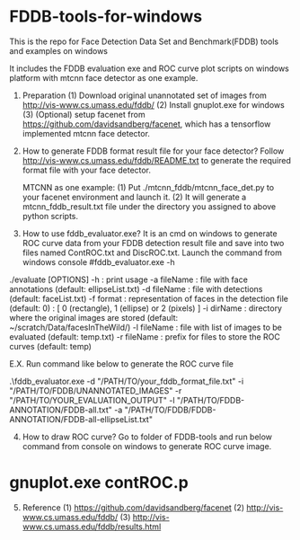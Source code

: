 # FDDB-tools-for-windows
This is the repo for Face Detection Data Set and Benchmark(FDDB) tools and examples on windows

It includes the FDDB evaluation exe and ROC curve plot scripts on windows platform with mtcnn face detector as one example.

1. Preparation
	(1) Download original unannotated set of images from http://vis-www.cs.umass.edu/fddb/
	(2) Install gnuplot.exe for windows
	(3) (Optional) setup facenet from https://github.com/davidsandberg/facenet, which has a tensorflow implemented mtcnn face detector.

2. How to generate FDDB format result file for your face detector?
	Follow http://vis-www.cs.umass.edu/fddb/README.txt to generate the required format file with your face detector.
	
	MTCNN as one example:
	(1) Put ./mtcnn_fddb/mtcnn_face_det.py to your facenet environment and launch it.
	(2) It will generate a mtcnn_fddb_result.txt file under the directory you assigned to above python scripts.

 
3. How to use fddb_evaluator.exe?
It is an cmd on windows to generate ROC curve data from your FDDB detection result file and save into two files named ContROC.txt and DiscROC.txt.
Launch the command from windows console
#fddb_evaluator.exe -h

./evaluate [OPTIONS]
   -h              : print usage
   -a fileName     : file with face annotations (default: ellipseList.txt)
   -d fileName     : file with detections (default: faceList.txt)
   -f format       : representation of faces in the detection file (default: 0)
                   : [ 0 (rectangle), 1 (ellipse) or  2 (pixels) ]
   -i dirName      : directory where the original images are stored (default: ~/scratch/Data/facesInTheWild/)
   -l fileName     : file with list of images to be evaluated (default: temp.txt)
   -r fileName     : prefix for files to store the ROC curves (default: temp)

E.X. Run command like below to generate the ROC curve file

.\fddb_evaluator.exe -d "/PATH/TO/your_fddb_format_file.txt" -i "/PATH/TO/FDDB/UNANNOTATED_IMAGES" -r "/PATH/TO/YOUR_EVALUATION_OUTPUT" -l "/PATH/TO/FDDB-ANNOTATION/FDDB-all.txt" -a "/PATH/TO/FDDB/FDDB-ANNOTATION/FDDB-all-ellipseList.txt"

4. How to draw ROC curve?
Go to folder of FDDB-tools and run below command from console on windows to generate ROC curve image.
# gnuplot.exe contROC.p

5. Reference
(1) https://github.com/davidsandberg/facenet
(2) http://vis-www.cs.umass.edu/fddb/
(3) http://vis-www.cs.umass.edu/fddb/results.html
